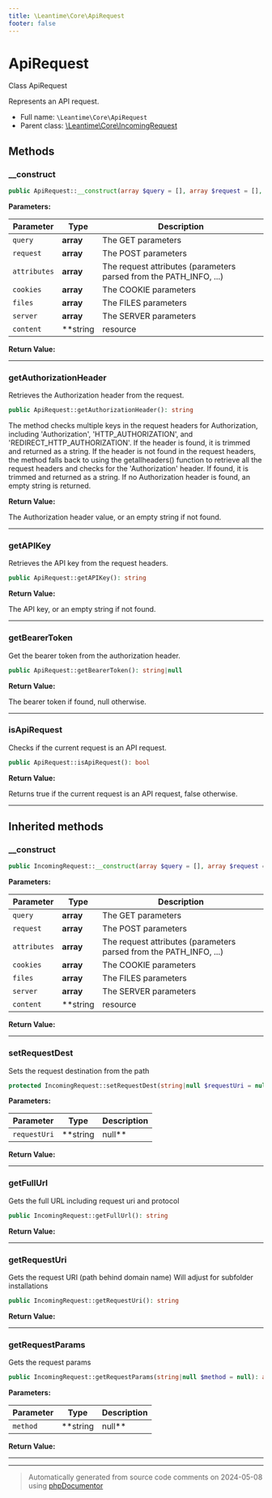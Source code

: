 ```yaml
---
title: \Leantime\Core\ApiRequest
footer: false
---
```


# ApiRequest

Class ApiRequest

Represents an API request.

* Full name: `\Leantime\Core\ApiRequest`
* Parent class: [\Leantime\Core\IncomingRequest](technical/IncomingRequest.md)



## Methods

### __construct



```php
public ApiRequest::__construct(array $query = [], array $request = [], array $attributes = [], array $cookies = [], array $files = [], array $server = [], string|resource|null $content = null): mixed
```








**Parameters:**

| Parameter | Type | Description |
|-----------|------|-------------|
| `query` | **array** | The GET parameters |
| `request` | **array** | The POST parameters |
| `attributes` | **array** | The request attributes (parameters parsed from the PATH_INFO, ...) |
| `cookies` | **array** | The COOKIE parameters |
| `files` | **array** | The FILES parameters |
| `server` | **array** | The SERVER parameters |
| `content` | **string|resource|null** | The raw body data |


**Return Value:**





---
### getAuthorizationHeader

Retrieves the Authorization header from the request.

```php
public ApiRequest::getAuthorizationHeader(): string
```

The method checks multiple keys in the request headers for Authorization,
including 'Authorization', 'HTTP_AUTHORIZATION', and 'REDIRECT_HTTP_AUTHORIZATION'.
If the header is found, it is trimmed and returned as a string.
If the header is not found in the request headers, the method falls back to using the
getallheaders() function to retrieve all the request headers and checks for the
'Authorization' header. If found, it is trimmed and returned as a string.
If no Authorization header is found, an empty string is returned.







**Return Value:**

The Authorization header value, or an empty string if not found.



---
### getAPIKey

Retrieves the API key from the request headers.

```php
public ApiRequest::getAPIKey(): string
```









**Return Value:**

The API key, or an empty string if not found.



---
### getBearerToken

Get the bearer token from the authorization header.

```php
public ApiRequest::getBearerToken(): string|null
```









**Return Value:**

The bearer token if found, null otherwise.



---
### isApiRequest

Checks if the current request is an API request.

```php
public ApiRequest::isApiRequest(): bool
```









**Return Value:**

Returns true if the current request is an API request, false otherwise.



---


## Inherited methods

### __construct



```php
public IncomingRequest::__construct(array $query = [], array $request = [], array $attributes = [], array $cookies = [], array $files = [], array $server = [], string|resource|null $content = null): mixed
```








**Parameters:**

| Parameter | Type | Description |
|-----------|------|-------------|
| `query` | **array** | The GET parameters |
| `request` | **array** | The POST parameters |
| `attributes` | **array** | The request attributes (parameters parsed from the PATH_INFO, ...) |
| `cookies` | **array** | The COOKIE parameters |
| `files` | **array** | The FILES parameters |
| `server` | **array** | The SERVER parameters |
| `content` | **string|resource|null** | The raw body data |


**Return Value:**





---
### setRequestDest

Sets the request destination from the path

```php
protected IncomingRequest::setRequestDest(string|null $requestUri = null): void
```








**Parameters:**

| Parameter | Type | Description |
|-----------|------|-------------|
| `requestUri` | **string|null** |  |


**Return Value:**





---
### getFullUrl

Gets the full URL including request uri and protocol

```php
public IncomingRequest::getFullUrl(): string
```









**Return Value:**





---
### getRequestUri

Gets the request URI (path behind domain name)
Will adjust for subfolder installations

```php
public IncomingRequest::getRequestUri(): string
```









**Return Value:**





---
### getRequestParams

Gets the request params

```php
public IncomingRequest::getRequestParams(string|null $method = null): array
```








**Parameters:**

| Parameter | Type | Description |
|-----------|------|-------------|
| `method` | **string|null** |  |


**Return Value:**





---


---
> Automatically generated from source code comments on 2024-05-08 using [phpDocumentor](http://www.phpdoc.org/)
